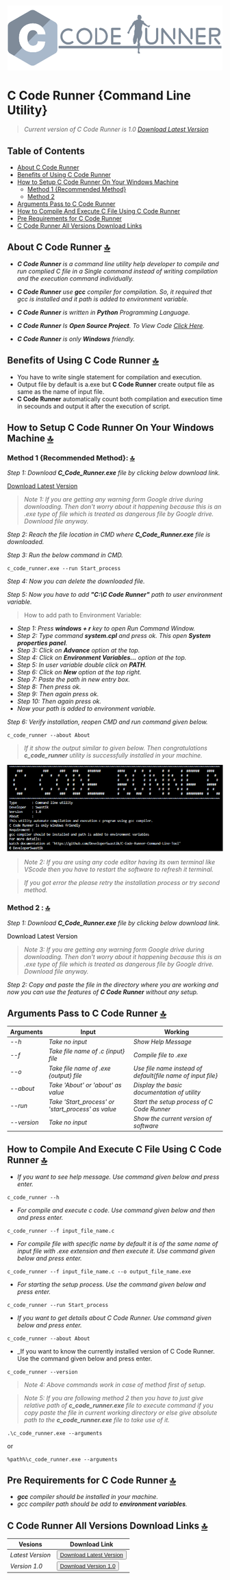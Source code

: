 <p align="center">
  <img alt="Logo Image" src="https://raw.githubusercontent.com/DeveloperSwastik/C-Code-Runner-Command-Line-Tool/main/Images/C%20Code%20Runner%20Logo.png">
</p>

# C Code Runner {Command Line Utility}
> _Current version of C Code Runner is 1.0 [Download Latest Version](https://drive.google.com/uc?id=1QvSeVv8UYtgz-amEek7iHxGBP7vxG6Q9&export=download)_

## Table of Contents

- [About C Code Runner](#about-c-code-runner-)
- [Benefits of Using C Code Runner](#benefits-of-using-c-code-runner-)
- [How to Setup C Code Runner On Your Windows Machine](#how-to-setup-c-code-runner-on-your-windows-machine-)
  - [Method 1 {Recommended Method}](#method-1)
  - [Method 2](#method-2)
- [Arguments Pass to C Code Runner](#arguments-pass-to-c-code-runner-)
- [How to Compile And Execute C File Using C Code Runner](#how-to-compile-and-execute-c-file-using-c-code-runner-)
- [Pre Requirements for C Code Runner](#pre-requirements-for-c-code-runner-)
- [C Code Runner All Versions Download Links](#c-code-runner-all-versions-download-links-)

## About C Code Runner [🔝](#table-of-contents)

- _**C Code Runner** is a command line utility help developer to compile and run complied C file in a
Single command instead of writing compilation and the execution command individually._

- _**C Code Runner** use **gcc** compiler for compilation. So, it required that gcc is installed and it path is added to environment variable._

- _**C Code Runner** is written in **Python** Programming Language._

- _**C Code Runner** Is **Open Source Project**. To View Code [Click Here](https://github.com/DeveloperSwastik/C-Code-Runner-Command-Line-Tool/blob/main/Source%20Code/c_code_runner.py)._

- _**C Code Runner** is only **Windows** friendly._

## Benefits of Using C Code Runner [🔝](#table-of-contents)

- You have to write single statement for compilation and execution.
- Output file by default is a.exe but **C Code Runner** create output file as same as the name of input file.
- **C Code Runner** automatically count both compilation and execution time in secounds and output it after the execution of script.

## How to Setup C Code Runner On Your Windows Machine [🔝](#table-of-contents)

<a name="method-1"></a>
### Method 1 {Recommended Method}: [🔝](#table-of-contents)
_Step 1: Download **C_Code_Runner.exe** file by clicking below download link._

<a href="https://drive.google.com/uc?id=1QvSeVv8UYtgz-amEek7iHxGBP7vxG6Q9&export=download">Download Latest Version</a>

> _Note 1: If you are getting any warning form Google drive during downloading. Then don't worry about it happening because this is an .exe type of file which is treated as dangerous file by Google drive. Download file anyway._

_Step 2: Reach the file location in CMD where **C_Code_Runner.exe** file is downloaded._

_Step 3: Run the below command in CMD._

```
c_code_runner.exe --run Start_process
```

_Step 4: Now you can delete the downloaded file._

_Step 5: Now you have to add **"C:\C Code Runner"** path to user environment variable._

> How to add path to Environment Variable:

- _Step 1: Press **windows + r** key to open Run Command Window._
- _Step 2: Type command **system.cpl** and press ok. This open **System properties panel**._
- _Step 3: Click on **Advance** option at the top._
- _Step 4: Click on **Environment Variables...** option at the top._
- _Step 5: In user variable double click on **PATH**._
- _Step 6: Click on **New** option at the top right._
- _Step 7: Paste the path in new entry box._
- _Step 8: Then press ok._
- _Step 9: Then again press ok._
- _Step 10: Then again press ok._
- _Now your path is added to environment variable._

_Step 6: Verify installation, reopen CMD and run command given below._

```
c_code_runner --about About
```

> _If it show the output similar to given below. Then congratulations **c_code_runner** utility is successfully installed in your machine._

<p align="center">
  <img alt="Output Image" src="https://raw.githubusercontent.com/DeveloperSwastik/C-Code-Runner-Command-Line-Tool/main/Images/screen%20shot.png">
</p>

> _Note 2: If you are using any code editor having its own terminal like VScode then you have to restart the software to refresh it terminal._

> _If you got error the please retry the installation process or try second method._

<a name="method-2"></a>
### Method 2 : [🔝](#table-of-contents)

_Step 1: Download **C_Code_Runner.exe** file by clicking below download link._

<a href="https://drive.google.com/uc?id=1QvSeVv8UYtgz-amEek7iHxGBP7vxG6Q9&export=download" style="color: black; text-decoration: none;">Download Latest Version</a>

> _Note 3: If you are getting any warning form Google drive during downloading. Then don't worry about it happening because this is an .exe type of file which is treated as dangerous file by Google drive. Download file anyway._

_Step 2: Copy and paste the file in the directory where you are working and now you can use the features of **C Code Runner** without any setup._

## Arguments Pass to C Code Runner [🔝](#table-of-contents)

|Arguments      |Input                                             |Working                                                    |
|---------------|--------------------------------------------------|-----------------------------------------------------------|
|  _--h_        |_Take no input_                                   |_Show Help Message_                                        |
|  _--f_        |_Take file name of .c {input} file_               |_Compile file to .exe_                                     |
|  _--o_        |_Take file name of .exe {output} file_            |_Use file name instead of default{file name of input file}_|
|  _--about_    |_Take 'About' or 'about' as value_                |_Display the basic documentation of utility_               |
|  _--run_      |_Take 'Start_process' or 'start_process' as value_|_Start the setup process of C Code Runner_                 |
|  _--version_  |_Take no input_                                   |_Show the current version of software_                     |

## How to Compile And Execute C File Using C Code Runner [🔝](#table-of-contents)
- _If you want to see help message. Use command given below and press enter._

```
c_code_runner --h
```

- _For compile and execute c code. Use command given below and then and press enter._

```
c_code_runner --f input_file_name.c
```

- _For compile file with specific name by default it is of the same name of input file with .exe extension and then execute it. Use command given below and press enter._

```
c_code_runner --f input_file_name.c --o output_file_name.exe
```

- _For starting the setup process. Use the command given below and press enter._

```
c_code_runner --run Start_process
```

- _If you want to get details about C Code Runner. Use command given below and press enter._

```
c_code_runner --about About
```

- _If you want to know the currently installed version of C Code Runner. Use the command given below and press enter.

```
c_code_runner --version
```
> _Note 4: Above commands work in case of method first of setup._

> _Note 5: If you are following method 2 then you have to just give relative path of **c_code_runner.exe** file to execute command if you copy paste the file in current working directory or else give absolute path to the **c_code_runner.exe** file to take use of it._

```
.\c_code_runner.exe --arguments
```
or
```
%path%\c_code_runner.exe --arguments
```

## Pre Requirements for C Code Runner [🔝](#table-of-contents)

- _**gcc** compiler should be installed in your machine._
- _gcc compiler path should be add to **environment variables**._

## C Code Runner All Versions Download Links [🔝](#table-of-contents)

|Vesions         |Download Link                                                                                                                          |
|----------------|---------------------------------------------------------------------------------------------------------------------------------------|
|_Latest Version_|<button><a href="https://drive.google.com/uc?id=1QvSeVv8UYtgz-amEek7iHxGBP7vxG6Q9&export=download">Download Latest Version</a></button>|
|_Version 1.0_   |<button><a href="https://drive.google.com/uc?id=1QvSeVv8UYtgz-amEek7iHxGBP7vxG6Q9&export=download">Download Version 1.0</a></button>   |

